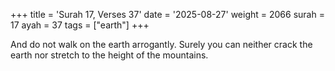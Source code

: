 +++
title = 'Surah 17, Verses 37'
date = '2025-08-27'
weight = 2066
surah = 17
ayah = 37
tags = ["earth"]
+++

And do not walk on the earth arrogantly. Surely you can neither crack the earth nor stretch to the height of the mountains.